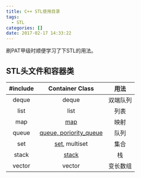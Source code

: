 ```yaml
---
title: C++ STL使用目录
tags:
  - STL
categories: []
date: 2017-02-17 14:33:22
---
```


刷PAT甲级时顺便学习了下STL的用法。

## STL头文件和容器类

| #include | Container Class | 用法 |
| :--------------: | :-------------------------: | :--: |
| deque | deque | 双端队列 |
| list | list | 列表 |
| map | [map](../../../../2017/02/19/C-STL-Map/) | 映射 |
| queue | [queue, poriority_queue](../../../../2017/03/17/C-STL-poriority-queue/) | 队列 |
| set | [set](../../../../2017/2/18/C-STL-Set/), multiset | 集合 |
| stack | [stack](../../../../2017/2/17/C-STL-Stack/) | 栈 |
| vector | vector | 变长数组 |